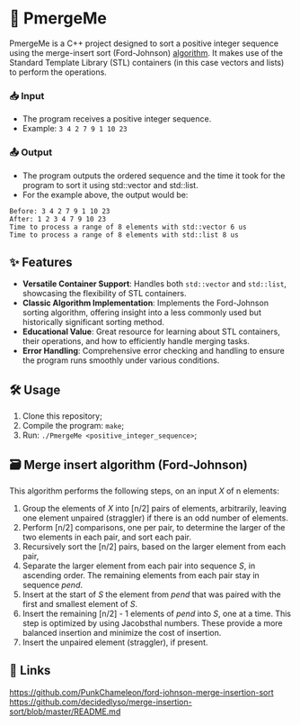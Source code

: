 # 📁 PmergeMe

PmergeMe is a C++ project designed to sort a positive integer sequence using the merge-insert sort (Ford-Johnson) [algorithm](https://en.wikipedia.org/wiki/Merge-insertion_sort). 
It makes use of the Standard Template Library (STL) containers (in this case vectors and lists) to perform the operations.

### 📥 Input
- The program receives a positive integer sequence.
- Example: `3 4 2 7 9 1 10 23`

### 📤 Output
- The program outputs the ordered sequence and the time it took for the program to sort it using std::vector and std::list.
- For the example above, the output would be: 
```
Before: 3 4 2 7 9 1 10 23 
After: 1 2 3 4 7 9 10 23 
Time to process a range of 8 elements with std::vector 6 us
Time to process a range of 8 elements with std::list 8 us
```

## ✨ Features

- **Versatile Container Support**: Handles both `std::vector` and `std::list`, showcasing the flexibility of STL containers.
- **Classic Algorithm Implementation**: Implements the Ford-Johnson sorting algorithm, offering insight into a less commonly used but historically significant sorting method.
- **Educational Value**: Great resource for learning about STL containers, their operations, and how to efficiently handle merging tasks.
- **Error Handling**: Comprehensive error checking and handling to ensure the program runs smoothly under various conditions.

## 🛠️ Usage

1. Clone this repository;
2. Compile the program: `make`;
3. Run: `./PmergeMe <positive_integer_sequence>`;

## 🗃️ Merge insert algorithm (Ford-Johnson)
This algorithm performs the following steps, on an input *X* of n elements:

1. Group the elements of *X* into [n/2] pairs of elements, arbitrarily, leaving one element unpaired (straggler) if there is an odd number of elements.
2. Perform [n/2] comparisons, one per pair, to determine the larger of the two elements in each pair, and sort each pair.
3. Recursively sort the [n/2] pairs, based on the larger element from each pair, 
4. Separate the larger element from each pair into sequence *S*, in ascending order. The remaining elements from each pair stay in sequence *pend*.
5. Insert at the start of *S* the element from *pend* that was paired with the first and smallest element of *S*.
6. Insert the remaining [n/2] - 1 elements of *pend* into *S*, one at a time. This step is optimized by using Jacobsthal numbers. These provide a more balanced insertion and minimize the cost of insertion.
7. Insert the unpaired element (straggler), if present.

## 🔄 Links
https://github.com/PunkChameleon/ford-johnson-merge-insertion-sort   
https://github.com/decidedlyso/merge-insertion-sort/blob/master/README.md
